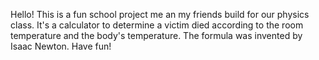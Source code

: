 Hello!
This is a fun school project me an my friends build for our physics class. It's a calculator to determine a victim died according to the room temperature
and the body's temperature. The formula was invented by Isaac Newton. Have fun! 
